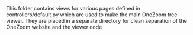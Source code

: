 This folder contains views for various pages defined in controllers/default.py which are used to make the main OneZoom tree viewer. They are placed in a separate directory for clean separation of the OneZoom website and the viewer code